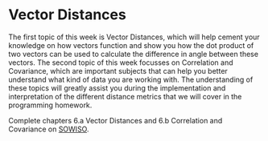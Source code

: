 
# Vector Distances

The first topic of this week is Vector Distances, which will help cement your knowledge on how vectors function and show you how the dot product of two vectors can be used to calculate the difference in angle between these vectors. The second topic of this week focusses on Correlation and Covariance, which are important subjects that can help you better understand what kind of data you are working with. The understanding of these topics will greatly assist you during the implementation and interpretation of the different distance metrics that we will cover in the programming homework.

Complete chapters 6.a Vector Distances and 6.b Correlation and Covariance on [SOWISO](https://uva.sowiso.nl/).
